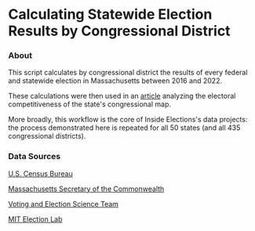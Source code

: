 # Calculating Statewide Election Results by Congressional District 

### About
This script calculates by congressional district the results of every federal and statewide election in Massachusetts between 2016 and 2022.

These calculations were then used in an [article](https://www.insideelections.com/news/article/massachusetts-redistricting-a-common-story-in-the-commonwealth) analyzing the electoral competitiveness of the state's congressional map. 

More broadly, this workflow is the core of Inside Elections's data projects: the process demonstrated here is repeated for all 50 states (and all 435 congressional districts).

### Data Sources
[U.S. Census Bureau](https://www.census.gov/cgi-bin/geo/shapefiles/index.php?year=2020&layergroup=Blocks+%282020%29)

[Massachusetts Secretary of the Commonwealth](https://electionstats.state.ma.us/)

[Voting and Election Science Team](https://dataverse.harvard.edu/dataverse/electionscience)

[MIT Election Lab](https://github.com/MEDSL/2022-elections-official/blob/main/individual_states/2022-ma-local-precinct-general.zip)
